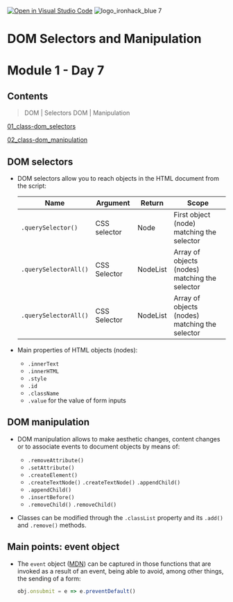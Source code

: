 [![Open in Visual Studio Code](https://classroom.github.com/assets/open-in-vscode-c66648af7eb3fe8bc4f294546bfd86ef473780cde1dea487d3c4ff354943c9ae.svg)](https://classroom.github.com/online_ide?assignment_repo_id=7686015&assignment_repo_type=AssignmentRepo)
![logo_ironhack_blue 7](https://user-images.githubusercontent.com/23629340/40541063-a07a0a8a-601a-11e8-91b5-2f13e4e6b441.png)

# DOM Selectors and Manipulation
# Module 1 - Day 7

## Contents
> DOM | Selectors
> DOM | Manipulation

[01_class-dom_selectors](./01_class-dom_selectors)

[02_class-dom_manipulation](./02_class-dom_manipulation)


 ## DOM selectors
 
 - DOM selectors allow you to reach objects in the HTML document from the script:
 
    | Name          | Argument     | Return      | Scope |
    |---------------|--------------|-------------|------------- |
    | `.querySelector()` | CSS selector | Node | First object (node) matching the selector |
    | `.querySelectorAll()` | CSS Selector | NodeList | Array of objects (nodes) matching the selector |
    |`.querySelectorAll()` | CSS Selector | NodeList | Array of objects (nodes) matching the selector |
    

- Main properties of HTML objects (nodes):
  - `.innerText`
  - `.innerHTML`
  - `.style`
  - `.id`
  - `.className`
  - `.value` for the value of form inputs

 ## DOM manipulation
 
 - DOM manipulation allows to make aesthetic changes, content changes or to associate events to document objects by means of:
   - `.removeAttribute()`
   - `.setAttribute()`
   - `.createElement()`
   - `.createTextNode()` `.createTextNode()` `.appendChild()`
   - `.appendChild()`
   - `.insertBefore()`
   - `.removeChild()` `.removeChild()`

- Classes can be modified through the `.classList` property and its `.add()` and `.remove()` methods.

 ## Main points: event object

- The `event` object ([MDN](https://developer.mozilla.org/en/docs/Web/API/Event)) can be captured in those functions that are invoked as a result of an event, being able to avoid, among other things, the sending of a form:

  ````javascript
  obj.onsubmit = e => e.preventDefault()
  ````
